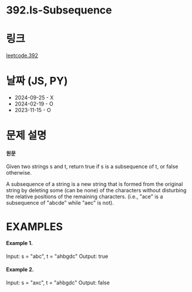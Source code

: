 # 392.Is-Subsequence

# 링크

[leetcode.392](https://leetcode.com/problems/is-subsequence/?envType=study-plan-v2&envId=leetcode-75)

# 날짜 (JS, PY)

- 2024-09-25 - X
- 2024-02-19 - O
- 2023-11-15 - O

# 문제 설명

#### 원문

Given two strings s and t, return true if s is a subsequence of t, or false otherwise.

A subsequence of a string is a new string that is formed from the original string by deleting some (can be none) of the characters without disturbing the relative positions of the remaining characters. (i.e., "ace" is a subsequence of "abcde" while "aec" is not).

# EXAMPLES

#### Example 1.

Input: s = "abc", t = "ahbgdc"
Output: true

#### Example 2.

Input: s = "axc", t = "ahbgdc"
Output: false
